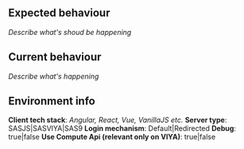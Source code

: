 ## Expected behaviour
*Describe what's shoud be happening*

## Current behaviour
*Describe what's happening* 

## Environment info
**Client tech stack**: *Angular, React, Vue, VanillaJS etc.*
**Server type**: SASJS|SASVIYA|SAS9
**Login mechanism**: Default|Redirected
**Debug**: true|false
**Use Compute Api (relevant only on VIYA)**: true|false
